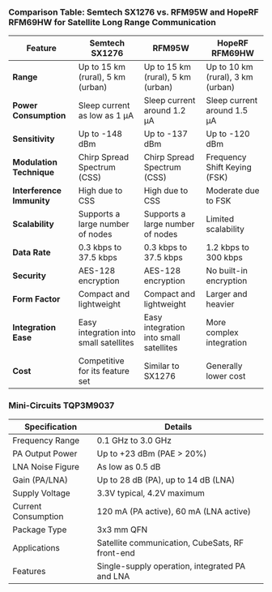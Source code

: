 ### Comparison Table: Semtech SX1276 vs. RFM95W and HopeRF RFM69HW for Satellite Long Range Communication

| Feature                         | Semtech SX1276                               | RFM95W                                       | HopeRF RFM69HW                              |
|---------------------------------|---------------------------------------------|---------------------------------------------|---------------------------------------------|
| **Range**                       | Up to 15 km (rural), 5 km (urban)            | Up to 15 km (rural), 5 km (urban)            | Up to 10 km (rural), 3 km (urban)           |
| **Power Consumption**           | Sleep current as low as 1 µA                 | Sleep current around 1.2 µA                  | Sleep current around 1.5 µA                 |
| **Sensitivity**                 | Up to -148 dBm                               | Up to -137 dBm                               | Up to -120 dBm                              |
| **Modulation Technique**        | Chirp Spread Spectrum (CSS)                  | Chirp Spread Spectrum (CSS)                  | Frequency Shift Keying (FSK)                |
| **Interference Immunity**       | High due to CSS                              | High due to CSS                              | Moderate due to FSK                         |
| **Scalability**                 | Supports a large number of nodes             | Supports a large number of nodes             | Limited scalability                         |
| **Data Rate**                   | 0.3 kbps to 37.5 kbps                        | 0.3 kbps to 37.5 kbps                        | 1.2 kbps to 300 kbps                        |
| **Security**                    | AES-128 encryption                           | AES-128 encryption                           | No built-in encryption                      |
| **Form Factor**                 | Compact and lightweight                      | Compact and lightweight                      | Larger and heavier                          |
| **Integration Ease**            | Easy integration into small satellites       | Easy integration into small satellites       | More complex integration                    |
| **Cost**                        | Competitive for its feature set              | Similar to SX1276                            | Generally lower cost                        |

### Mini-Circuits TQP3M9037

| Specification       | Details                                      |
|---------------------|----------------------------------------------|
| Frequency Range     | 0.1 GHz to 3.0 GHz                           |
| PA Output Power     | Up to +23 dBm (PAE > 20%)                     |
| LNA Noise Figure    | As low as 0.5 dB                              |
| Gain (PA/LNA)       | Up to 28 dB (PA), up to 14 dB (LNA)           |
| Supply Voltage      | 3.3V typical, 4.2V maximum                    |
| Current Consumption | 120 mA (PA active), 60 mA (LNA active)        |
| Package Type        | 3x3 mm QFN                                   |
| Applications        | Satellite communication, CubeSats, RF front-end |
| Features            | Single-supply operation, integrated PA and LNA |

